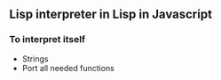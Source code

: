 Lisp interpreter in Lisp in Javascript
---

### To interpret itself

- Strings
- Port all needed functions